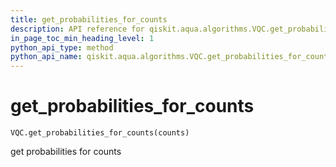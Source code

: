 ```yaml
---
title: get_probabilities_for_counts
description: API reference for qiskit.aqua.algorithms.VQC.get_probabilities_for_counts
in_page_toc_min_heading_level: 1
python_api_type: method
python_api_name: qiskit.aqua.algorithms.VQC.get_probabilities_for_counts
---
```


# get\_probabilities\_for\_counts

<span id="qiskit.aqua.algorithms.VQC.get_probabilities_for_counts" />

`VQC.get_probabilities_for_counts(counts)`

get probabilities for counts

